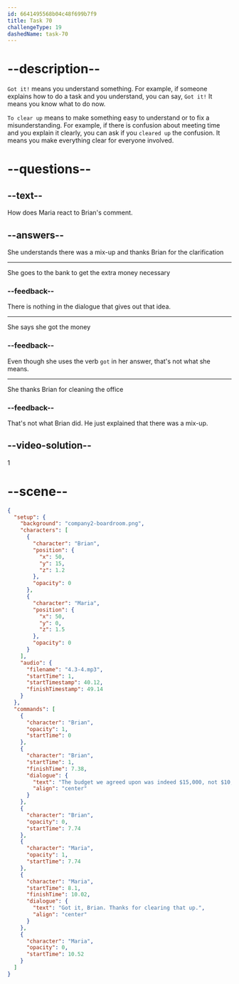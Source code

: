 ```yaml
---
id: 6641495568b04c48f699b7f9
title: Task 70
challengeType: 19
dashedName: task-70
---
```


<!-- (Audio) Brian: The budget we agreed upon was indeed $15,000, not $10,000. It should cover all the expenses. Maria: Got it, Brian. Thanks for clearing that up. -->

# --description--

`Got it!` means you understand something. For example, if someone explains how to do a task and you understand, you can say, `Got it!` It means you know what to do now.

`To clear up` means to make something easy to understand or to fix a misunderstanding. For example, if there is confusion about meeting time and you explain it clearly, you can ask if you `cleared up` the confusion. It means you make everything clear for everyone involved.

# --questions--

## --text--

How does Maria react to Brian's comment.

## --answers--

She understands there was a mix-up and thanks Brian for the clarification

---

She goes to the bank to get the extra money necessary

### --feedback--

There is nothing in the dialogue that gives out that idea.

---

She says she got the money

### --feedback--

Even though she uses the verb `got` in her answer, that's not what she means.

---

She thanks Brian for cleaning the office

### --feedback--

That's not what Brian did. He just explained that there was a mix-up.

## --video-solution--

1

# --scene--

```json
{
  "setup": {
    "background": "company2-boardroom.png",
    "characters": [
      {
        "character": "Brian",
        "position": {
          "x": 50,
          "y": 15,
          "z": 1.2
        },
        "opacity": 0
      },
      {
        "character": "Maria",
        "position": {
          "x": 50,
          "y": 0,
          "z": 1.5
        },
        "opacity": 0
      }
    ],
    "audio": {
      "filename": "4.3-4.mp3",
      "startTime": 1,
      "startTimestamp": 40.12,
      "finishTimestamp": 49.14
    }
  },
  "commands": [
    {
      "character": "Brian",
      "opacity": 1,
      "startTime": 0
    },
    {
      "character": "Brian",
      "startTime": 1,
      "finishTime": 7.38,
      "dialogue": {
        "text": "The budget we agreed upon was indeed $15,000, not $10,000. It should cover all the expenses.",
        "align": "center"
      }
    },
    {
      "character": "Brian",
      "opacity": 0,
      "startTime": 7.74
    },
    {
      "character": "Maria",
      "opacity": 1,
      "startTime": 7.74
    },
    {
      "character": "Maria",
      "startTime": 8.1,
      "finishTime": 10.02,
      "dialogue": {
        "text": "Got it, Brian. Thanks for clearing that up.",
        "align": "center"
      }
    },
    {
      "character": "Maria",
      "opacity": 0,
      "startTime": 10.52
    }
  ]
}
```
